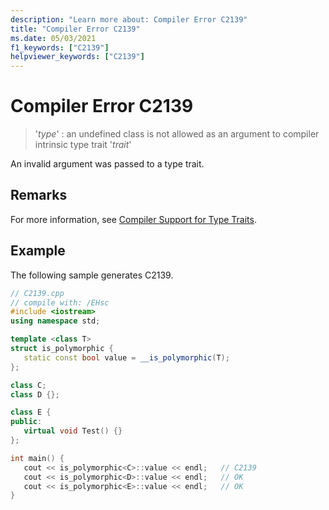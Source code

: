 ```yaml
---
description: "Learn more about: Compiler Error C2139"
title: "Compiler Error C2139"
ms.date: 05/03/2021
f1_keywords: ["C2139"]
helpviewer_keywords: ["C2139"]
---
```

# Compiler Error C2139

> '*type*' : an undefined class is not allowed as an argument to compiler intrinsic type trait '*trait*'

An invalid argument was passed to a type trait.

## Remarks

For more information, see [Compiler Support for Type Traits](../../extensions/compiler-support-for-type-traits-cpp-component-extensions.md).

## Example

The following sample generates C2139.

```cpp
// C2139.cpp
// compile with: /EHsc
#include <iostream>
using namespace std;

template <class T>
struct is_polymorphic {
   static const bool value = __is_polymorphic(T);
};

class C;
class D {};

class E {
public:
   virtual void Test() {}
};

int main() {
   cout << is_polymorphic<C>::value << endl;   // C2139
   cout << is_polymorphic<D>::value << endl;   // OK
   cout << is_polymorphic<E>::value << endl;   // OK
}
```
